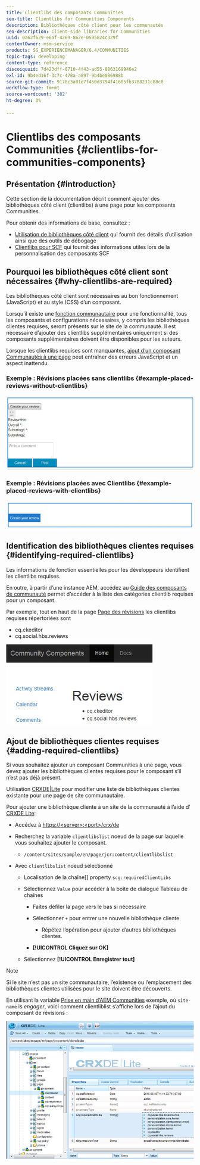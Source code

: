 ```yaml
---
title: Clientlibs des composants Communities
seo-title: Clientlibs for Communities Components
description: Bibliothèques côté client pour les communautés
seo-description: Client-side libraries for Communities
uuid: 0a62f629-e6af-4269-862e-0595824c329f
contentOwner: msm-service
products: SG_EXPERIENCEMANAGER/6.4/COMMUNITIES
topic-tags: developing
content-type: reference
discoiquuid: 7d423dff-8710-4f43-ad55-8863169946e2
exl-id: 9b4ed16f-3c7c-478a-a897-9b4be086988b
source-git-commit: 9178c3a01e7f450d3794f41605fb3788231c88c0
workflow-type: tm+mt
source-wordcount: '382'
ht-degree: 3%

---
```


# Clientlibs des composants Communities {#clientlibs-for-communities-components}

## Présentation {#introduction}

Cette section de la documentation décrit comment ajouter des bibliothèques côté client (clientlibs) à une page pour les composants Communities.

Pour obtenir des informations de base, consultez :

* [Utilisation de bibliothèques côté client](../../help/sites-developing/clientlibs.md) qui fournit des détails d’utilisation ainsi que des outils de débogage
* [Clientlibs pour SCF](client-customize.md#clientlibs) qui fournit des informations utiles lors de la personnalisation des composants SCF

## Pourquoi les bibliothèques côté client sont nécessaires {#why-clientlibs-are-required}

Les bibliothèques côté client sont nécessaires au bon fonctionnement (JavaScript) et au style (CSS) d’un composant.

Lorsqu’il existe une [fonction communautaire](functions.md) pour une fonctionnalité, tous les composants et configurations nécessaires, y compris les bibliothèques clientes requises, seront présents sur le site de la communauté. Il est nécessaire d’ajouter des clientlibs supplémentaires uniquement si des composants supplémentaires doivent être disponibles pour les auteurs.

Lorsque les clientlibs requises sont manquantes, [ajout d’un composant Communautés à une page](author-communities.md) peut entraîner des erreurs JavaScript et un aspect inattendu.

### Exemple : Révisions placées sans clientlibs {#example-placed-reviews-without-clientlibs}

![chlimage_1-244](assets/chlimage_1-244.png)

### Exemple : Révisions placées avec Clientlibs {#example-placed-reviews-with-clientlibs}

![chlimage_1-245](assets/chlimage_1-245.png)

## Identification des bibliothèques clientes requises {#identifying-required-clientlibs}

Les informations de fonction essentielles pour les développeurs identifient les clientlibs requises.

En outre, à partir d’une instance AEM, accédez au [Guide des composants de communauté](components-guide.md) permet d’accéder à la liste des catégories clientlib requises pour un composant.

Par exemple, tout en haut de la page [Page des révisions](http://localhost:4502/content/community-components/en/reviews.html) les clientlibs requises répertoriées sont

* cq.ckeditor
* cq.social.hbs.reviews

![chlimage_1-246](assets/chlimage_1-246.png)

## Ajout de bibliothèques clientes requises {#adding-required-clientlibs}

Si vous souhaitez ajouter un composant Communities à une page, vous devez ajouter les bibliothèques clientes requises pour le composant s’il n’est pas déjà présent.

Utilisation [CRXDE|Lite](#using-crxde-lite) pour modifier une liste de bibliothèques clientes existante pour une page de site communautaire.

Pour ajouter une bibliothèque cliente à un site de la communauté à l’aide d’ [CRXDE Lite](../../help/sites-developing/developing-with-crxde-lite.md):

* Accédez à [https://&lt;server>:&lt;port>/crx/de](http://localhost:4502/crx/de)
* Recherchez la variable `clientlibslist` noeud de la page sur laquelle vous souhaitez ajouter le composant.

   * `/content/sites/sample/en/page/jcr:content/clientlibslist`

* Avec `clientlibslist` noeud sélectionné

   * Localisation de la chaîne[] property `scg:requiredClientLibs`
   * Sélectionnez `Value` pour accéder à la boîte de dialogue Tableau de chaînes

      * Faites défiler la page vers le bas si nécessaire
      * Sélectionner `+` pour entrer une nouvelle bibliothèque cliente

         * Répétez l’opération pour ajouter d’autres bibliothèques clientes.
      * **[!UICONTROL Cliquez sur OK]**
   * Sélectionnez **[!UICONTROL Enregistrer tout]**



>[!NOTE]
>
>Si le site n’est pas un site communautaire, l’existence ou l’emplacement des bibliothèques clientes utilisées pour le site doivent être découverts.

En utilisant la variable [Prise en main d’AEM Communities](getting-started.md) exemple, où `site-name` is *engager*, voici comment clientliblist s’affiche lors de l’ajout du composant de révisions :

![chlimage_1-247](assets/chlimage_1-247.png)
